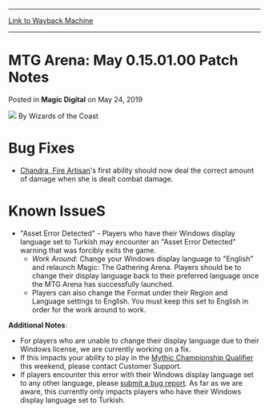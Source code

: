 
---
[Link to Wayback Machine](https://web.archive.org/web/20220627173209/https://magic.wizards.com/en/articles/archive/magic-digital/mtg-arena-may-0150100-patch-notes-2019-06-19)

[_metadata_:author]:- "Wizards of the Coast"
[_metadata_:description]:- "Bug Fixes Chandra, Fire Artisan's first ability should now deal the correct amount of damage when she is dealt combat damage. Known IssueS `Asset Error Detected` - Players who have their Windows display language set to Turkish may encounter an `Asset Error Detected` warning that was forcibly exits the game. Work Around: Change your Windows display language to `English` and"
[_metadata_:generator]:- "Drupal 7 (http://drupal.org)"
[_metadata_:node]:- "1437646"
[_metadata_:path_date]:- "2019-06-19"
[_metadata_:publish_date]:- "2019-05-24"
[_metadata_:source]:- "div-main-content"
[_metadata_:title]:- "MTG Arena: May 0.15.01.00 Patch Notes"
[_metadata_:wayback_capture_timestamp]:- "2022-06-27 17:32:09"
[_metadata_:wayback_raw_url]:- "https://web.archive.org/web/20220627173209id_/https://magic.wizards.com/en/articles/archive/magic-digital/mtg-arena-may-0150100-patch-notes-2019-06-19"
[_metadata_:wayback_url]:- "https://magic.wizards.com/en/articles/archive/magic-digital/mtg-arena-may-0150100-patch-notes-2019-06-19"
---


MTG Arena: May 0.15.01.00 Patch Notes
=====================================



 Posted in **Magic Digital**
 on May 24, 2019 






![](https://media.magic.wizards.com/styles/auth_small/public/images/person/wizards_author.jpg)
By Wizards of the Coast











Bug Fixes
=========


* [Chandra, Fire Artisan](https://gatherer.wizards.com/Pages/Card/Details.aspx?multiverseid=461046)'s first ability should now deal the correct amount of damage when she is dealt combat damage.

Known IssueS
============


* "Asset Error Detected" - Players who have their Windows display language set to Turkish may encounter an "Asset Error Detected" warning that was forcibly exits the game.
	+ *Work Around*: Change your Windows display language to "English" and relaunch Magic: The Gathering Arena. Players should be to change their display language back to their preferred language once the MTG Arena has successfully launched.
	+ Players can also change the Format under their Region and Language settings to English. You must keep this set to English in order for the work around to work.

**Additional Notes**:


* For players who are unable to change their display language due to their Windows license, we are currently working on a fix.
* If this impacts your ability to play in the [Mythic Championship Qualifier](https://mtgarena-support.wizards.com/hc/en-us/requests/new?ticket_form_id=360000419612) this weekend, please contact Customer Support.
* If players encounter this error with their Windows display language set to any other language, please [submit a bug report](https://feedback.wizards.com/forums/918667-mtg-arena-bugs). As far as we are aware, this currently only impacts players who have their Windows display language set to Turkish.






